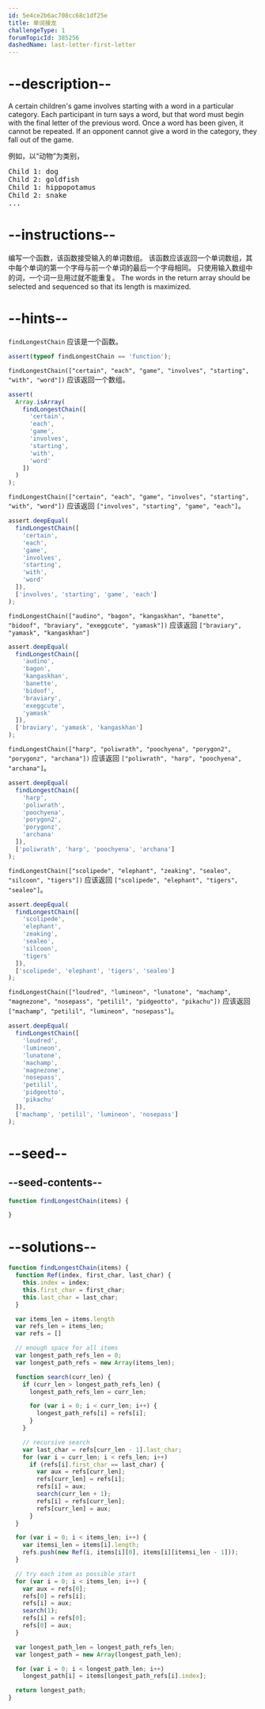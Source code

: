 ```yaml
---
id: 5e4ce2b6ac708cc68c1df25e
title: 单词接龙
challengeType: 1
forumTopicId: 385256
dashedName: last-letter-first-letter
---
```


# --description--

A certain children's game involves starting with a word in a particular category. Each participant in turn says a word, but that word must begin with the final letter of the previous word. Once a word has been given, it cannot be repeated. If an opponent cannot give a word in the category, they fall out of the game.

例如，以“动物”为类别，

<pre>Child 1: dog
Child 2: goldfish
Child 1: hippopotamus
Child 2: snake
...
</pre>

# --instructions--

编写一个函数，该函数接受输入的单词数组。 该函数应该返回一个单词数组，其中每个单词的第一个字母与前一个单词的最后一个字母相同。 只使用输入数组中的词，一个词一旦用过就不能重复。 The words in the return array should be selected and sequenced so that its length is maximized.

# --hints--

`findLongestChain` 应该是一个函数。

```js
assert(typeof findLongestChain == 'function');
```

`findLongestChain(["certain", "each", "game", "involves", "starting", "with", "word"])` 应该返回一个数组。

```js
assert(
  Array.isArray(
    findLongestChain([
      'certain',
      'each',
      'game',
      'involves',
      'starting',
      'with',
      'word'
    ])
  )
);
```

`findLongestChain(["certain", "each", "game", "involves", "starting", "with", "word"])` 应该返回 `["involves", "starting", "game", "each"]`。

```js
assert.deepEqual(
  findLongestChain([
    'certain',
    'each',
    'game',
    'involves',
    'starting',
    'with',
    'word'
  ]),
  ['involves', 'starting', 'game', 'each']
);
```

`findLongestChain(["audino", "bagon", "kangaskhan", "banette", "bidoof", "braviary", "exeggcute", "yamask"])` 应该返回 `["braviary", "yamask", "kangaskhan"]`

```js
assert.deepEqual(
  findLongestChain([
    'audino',
    'bagon',
    'kangaskhan',
    'banette',
    'bidoof',
    'braviary',
    'exeggcute',
    'yamask'
  ]),
  ['braviary', 'yamask', 'kangaskhan']
);
```

`findLongestChain(["harp", "poliwrath", "poochyena", "porygon2", "porygonz", "archana"])` 应该返回 `["poliwrath", "harp", "poochyena", "archana"]`。

```js
assert.deepEqual(
  findLongestChain([
    'harp',
    'poliwrath',
    'poochyena',
    'porygon2',
    'porygonz',
    'archana'
  ]),
  ['poliwrath', 'harp', 'poochyena', 'archana']
);
```

`findLongestChain(["scolipede", "elephant", "zeaking", "sealeo", "silcoon", "tigers"])` 应该返回 `["scolipede", "elephant", "tigers", "sealeo"]`。

```js
assert.deepEqual(
  findLongestChain([
    'scolipede',
    'elephant',
    'zeaking',
    'sealeo',
    'silcoon',
    'tigers'
  ]),
  ['scolipede', 'elephant', 'tigers', 'sealeo']
);
```

`findLongestChain(["loudred", "lumineon", "lunatone", "machamp", "magnezone", "nosepass", "petilil", "pidgeotto", "pikachu"])` 应该返回 `["machamp", "petilil", "lumineon", "nosepass"]`。

```js
assert.deepEqual(
  findLongestChain([
    'loudred',
    'lumineon',
    'lunatone',
    'machamp',
    'magnezone',
    'nosepass',
    'petilil',
    'pidgeotto',
    'pikachu'
  ]),
  ['machamp', 'petilil', 'lumineon', 'nosepass']
);
```

# --seed--

## --seed-contents--

```js
function findLongestChain(items) {

}
```

# --solutions--

```js
function findLongestChain(items) {
  function Ref(index, first_char, last_char) {
    this.index = index;
    this.first_char = first_char;
    this.last_char = last_char;
  }

  var items_len = items.length
  var refs_len = items_len;
  var refs = []

  // enough space for all items
  var longest_path_refs_len = 0;
  var longest_path_refs = new Array(items_len);

  function search(curr_len) {
    if (curr_len > longest_path_refs_len) {
      longest_path_refs_len = curr_len;

      for (var i = 0; i < curr_len; i++) {
        longest_path_refs[i] = refs[i];
      }
    }

    // recursive search
    var last_char = refs[curr_len - 1].last_char;
    for (var i = curr_len; i < refs_len; i++)
      if (refs[i].first_char == last_char) {
        var aux = refs[curr_len];
        refs[curr_len] = refs[i];
        refs[i] = aux;
        search(curr_len + 1);
        refs[i] = refs[curr_len];
        refs[curr_len] = aux;
      }
  }

  for (var i = 0; i < items_len; i++) {
    var itemsi_len = items[i].length;
    refs.push(new Ref(i, items[i][0], items[i][itemsi_len - 1]));
  }

  // try each item as possible start
  for (var i = 0; i < items_len; i++) {
    var aux = refs[0];
    refs[0] = refs[i];
    refs[i] = aux;
    search(1);
    refs[i] = refs[0];
    refs[0] = aux;
  }

  var longest_path_len = longest_path_refs_len;
  var longest_path = new Array(longest_path_len);

  for (var i = 0; i < longest_path_len; i++)
    longest_path[i] = items[longest_path_refs[i].index];

  return longest_path;
}
```
